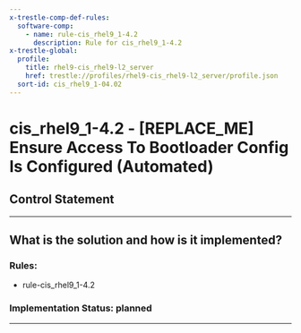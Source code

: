 ```yaml
---
x-trestle-comp-def-rules:
  software-comp:
    - name: rule-cis_rhel9_1-4.2
      description: Rule for cis_rhel9_1-4.2
x-trestle-global:
  profile:
    title: rhel9-cis_rhel9-l2_server
    href: trestle://profiles/rhel9-cis_rhel9-l2_server/profile.json
  sort-id: cis_rhel9_1-04.02
---
```


# cis_rhel9_1-4.2 - \[REPLACE_ME\] Ensure Access To Bootloader Config Is Configured (Automated)

## Control Statement

______________________________________________________________________

## What is the solution and how is it implemented?

<!-- For implementation status enter one of: implemented, partial, planned, alternative, not-applicable -->

<!-- Note that the list of rules under ### Rules: is read-only and changes will not be captured after assembly to JSON -->

<!-- Add control implementation description here for control: cis_rhel9_1-4.2 -->

### Rules:

  - rule-cis_rhel9_1-4.2

### Implementation Status: planned

______________________________________________________________________
